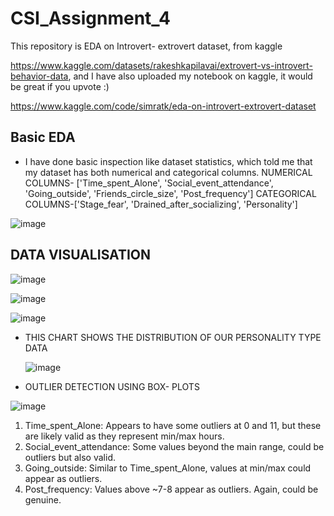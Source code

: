 # CSI_Assignment_4
This repository is EDA on Introvert- extrovert dataset, from kaggle 

https://www.kaggle.com/datasets/rakeshkapilavai/extrovert-vs-introvert-behavior-data, 
and I have also uploaded my notebook on kaggle, it would be great if you upvote :)

https://www.kaggle.com/code/simratk/eda-on-introvert-extrovert-dataset

## Basic EDA 
- I have done basic inspection like dataset statistics, which told me that my dataset has both numerical and categorical columns.
NUMERICAL COLUMNS- ['Time_spent_Alone', 'Social_event_attendance', 'Going_outside', 'Friends_circle_size', 'Post_frequency']
CATEGORICAL COLUMNS-['Stage_fear', 'Drained_after_socializing', 'Personality']

![image](https://github.com/user-attachments/assets/e85eeeb4-c1e4-4bbe-9468-04b2871f31fa)

## DATA VISUALISATION 

![image](https://github.com/user-attachments/assets/4856f287-0e15-4f50-987d-0b3730b369af)


![image](https://github.com/user-attachments/assets/201b28c1-5ef0-4156-be1a-23c11c9ed450)


![image](https://github.com/user-attachments/assets/3e535dab-37a1-48cf-8bd4-05d69d2a32fb)


- THIS CHART SHOWS THE DISTRIBUTION OF OUR PERSONALITY TYPE DATA

  ![image](https://github.com/user-attachments/assets/3681fbbc-d48f-458a-9cd3-1d1caad24929)

- OUTLIER DETECTION USING BOX- PLOTS

![image](https://github.com/user-attachments/assets/e55bec71-b18e-40a6-aaa1-93e54adda389)

1. Time_spent_Alone: Appears to have some outliers at 0 and 11, but these are likely valid as they represent min/max hours.
2. Social_event_attendance: Some values beyond the main range, could be outliers but also valid.
3. Going_outside: Similar to Time_spent_Alone, values at min/max could appear as outliers.
4. Post_frequency: Values above ~7-8 appear as outliers. Again, could be genuine.





